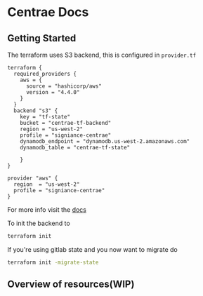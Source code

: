 # Centrae Docs

## Getting Started

The terraform uses S3 backend, this is configured in `provider.tf`
```
terraform {
  required_providers {
    aws = {
      source = "hashicorp/aws"
      version = "4.4.0"
    }
  }
  backend "s3" {
    key = "tf-state"
    bucket = "centrae-tf-backend"
    region = "us-west-2"
    profile = "signiance-centrae"
    dynamodb_endpoint = "dynamodb.us-west-2.amazonaws.com"
    dynamodb_table = "centrae-tf-state"

    }
}

provider "aws" {
  region  = "us-west-2"
  profile = "signiance-centrae"
}
```
For more info visit the [docs](https://www.terraform.io/language/settings/backends/s3)

To init the backend to
```bash
terraform init
```

If you're using gitlab state and you now want to migrate do
```bash
terraform init -migrate-state
```


## Overview of resources(WIP)
